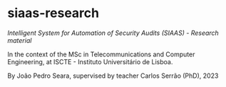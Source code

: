 # siaas-research

_Intelligent System for Automation of Security Audits (SIAAS) - Research material_

In the context of the MSc in Telecommunications and Computer Engineering, at ISCTE - Instituto Universitário de Lisboa.

By João Pedro Seara, supervised by teacher Carlos Serrão (PhD), 2023
